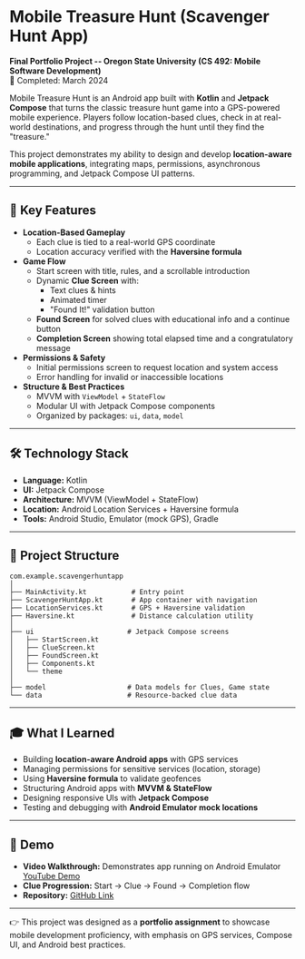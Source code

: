 # Mobile Treasure Hunt (Scavenger Hunt App)

**Final Portfolio Project -- Oregon State University (CS 492: Mobile
Software Development)**\
📅 Completed: March 2024

Mobile Treasure Hunt is an Android app built with **Kotlin** and
**Jetpack Compose** that turns the classic treasure hunt game into a
GPS-powered mobile experience. Players follow location-based clues,
check in at real-world destinations, and progress through the hunt until
they find the "treasure."

This project demonstrates my ability to design and develop
**location-aware mobile applications**, integrating maps, permissions,
asynchronous programming, and Jetpack Compose UI patterns.

------------------------------------------------------------------------

## 🔑 Key Features

-   **Location-Based Gameplay**
    -   Each clue is tied to a real-world GPS coordinate
    -   Location accuracy verified with the **Haversine formula**
-   **Game Flow**
    -   Start screen with title, rules, and a scrollable introduction
    -   Dynamic **Clue Screen** with:
        -   Text clues & hints
        -   Animated timer
        -   "Found It!" validation button
    -   **Found Screen** for solved clues with educational info and a
        continue button
    -   **Completion Screen** showing total elapsed time and a
        congratulatory message
-   **Permissions & Safety**
    -   Initial permissions screen to request location and system
        access
    -   Error handling for invalid or inaccessible locations
-   **Structure & Best Practices**
    -   MVVM with `ViewModel` + `StateFlow`
    -   Modular UI with Jetpack Compose components
    -   Organized by packages: `ui`, `data`, `model`

------------------------------------------------------------------------

## 🛠️ Technology Stack

-   **Language:** Kotlin
-   **UI:** Jetpack Compose
-   **Architecture:** MVVM (ViewModel + StateFlow)
-   **Location:** Android Location Services + Haversine formula
-   **Tools:** Android Studio, Emulator (mock GPS), Gradle

------------------------------------------------------------------------

## 📂 Project Structure

    com.example.scavengerhuntapp
    │
    ├── MainActivity.kt           # Entry point
    ├── ScavengerHuntApp.kt       # App container with navigation
    ├── LocationServices.kt       # GPS + Haversine validation
    ├── Haversine.kt              # Distance calculation utility
    │
    ├── ui                       # Jetpack Compose screens
    │   ├── StartScreen.kt
    │   ├── ClueScreen.kt
    │   ├── FoundScreen.kt
    │   ├── Components.kt
    │   └── theme
    │
    ├── model                    # Data models for Clues, Game state
    └── data                     # Resource-backed clue data

------------------------------------------------------------------------

## 🎓 What I Learned

-   Building **location-aware Android apps** with GPS services
-   Managing permissions for sensitive services (location, storage)
-   Using **Haversine formula** to validate geofences
-   Structuring Android apps with **MVVM & StateFlow**
-   Designing responsive UIs with **Jetpack Compose**
-   Testing and debugging with **Android Emulator mock locations**

------------------------------------------------------------------------

## 📸 Demo

-   **Video Walkthrough:** Demonstrates app running on Android Emulator [YouTube Demo](https://youtu.be/njKdQBDByrM)
-   **Clue Progression:** Start → Clue → Found → Completion flow
-   **Repository:** [GitHub Link](https://github.com/weemsj/ScavengerHuntApp)

------------------------------------------------------------------------

👉 This project was designed as a **portfolio assignment** to showcase
mobile development proficiency, with emphasis on GPS services, Compose
UI, and Android best practices.

